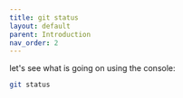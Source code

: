 ```yaml
---
title: git status
layout: default
parent: Introduction
nav_order: 2
---
```


let's see what is going on using the console:

```bash
git status
```